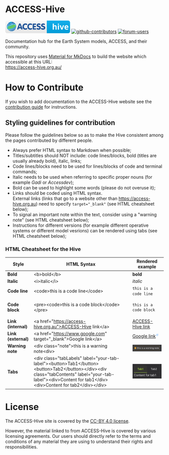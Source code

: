 # ACCESS-Hive
[![ACCESS-Hive Badge](docs/assets/badge.svg)][website]
[![github-contributors](https://img.shields.io/github/contributors/ACCESS-Hive/access-hive.github.io?color=blue&style=plastic)][github-repo]
[![forum-users](https://img.shields.io/discourse/users?color=blue&label=forum&server=https%3A%2F%2Fforum.access-hive.org.au&style=plastic)][forum]

Documentation hub for the Earth System models, ACCESS, and their community.

This repository uses [Material for MkDocs](https://squidfunk.github.io/mkdocs-material/) to build the website which accessible at this URL:<br>
https://access-hive.org.au/

# How to Contribute
If you wish to add documentation to the ACCESS-Hive website see the [contribution guide](https://access-hive.org.au/about/contribute/) for instructions.

## Styling guidelines for contribution
Please follow the guidelines below so as to make the Hive consistent among the pages contributed by different people. 

- Always prefer HTML syntax to Markdown when possible;
- Titles/subtitles should NOT include: code lines/blocks, bold (titles are usually already bold), italic, links;
- Code lines/blocks need to be used for lines/blocks of code and terminal commands;
- Italic needs to be used when referring to specific proper nouns (for example *Gadi* or *Accessdev*);
- Bold can be used to highlight some words (please do not overuse it);
- Links should be coded using HTML syntax.<br>External links (links that go to a website other than https://access-hive.org.au) need to specify `target="_blank"` (see HTML cheatsheet below);
- To signal an important note within the text, consider using a "warning note" (see HTML cheatsheet below);
- Instructions for different versions (for example different operative systems or different model vesrions) can be rendered using tabs (see HTML cheatsheet below);


### HTML Cheatsheet for the Hive
|Style|HTML Syntax|Rendered example|
|---|---|---|
|**Bold**|\<b>bold\</b>|**bold**|
|**Italic**|\<i>italic\</i>|*italic*|
|**Code line**|\<code>this is a code line\</code>|`this is a code line`|
|**Code block**|\<pre>\<code>this is a code block\</code>\</pre>|<pre><code>this is a code block</code></pre>|
|**Link (internal)**|\<a href="https://access-hive.org.au">ACCESS-Hive link\</a>|<a href="https://access-hive.org.au">ACCESS-Hive link</a>|
|**Link (external)**|\<a href="https://www.google.com" target="_blank">Google link\</a>|<a href="https://www.google.com" target="_blank">Google link</a><span style="display: inline-block; color: #3894FF; margin-left: 1px; font-size: 8px; vertical-align: text-top; rotate: 90deg;">&#9099;</span>|
|**Warning note**|\<div class="note">this is a warning note\<div>|![warning note](docs/assets/assets_for_readme/warning_note.png)|
|**Tabs**|\<div class="tabLabels" label="your-tab-label">\<button>Tab1\</button>\<button>Tab2\</button>\</div>\<div class="tabContents" label="your-tab-label">\<div>Content for tab1\</div>\<div>Content for tab2\</div>\</div>|![tabs](docs/assets/assets_for_readme/tabs.gif)|

<!-- - Pull the latest version of `development` branch locally by using the following commands:

    > Fetch the remote branches from github:

    `git fetch`

    > On terminal, switch to the `development` branch locally using the command:

    `git switch development`     

    > Pull the latest changes from remote `development` branch locally: 

    `git pull`

- Once the latest version of `development` branch is pulled locally, use the following two commands to create the new branch and push it to github respectively:

    `git checkout -b dev/jasmeen/legacy-release`

    `git push --set-upstream origin dev/jasmeen/legacy-release`

- Prefixing the branch name with `dev/jasmeen` might be used as an indicator that this needs to merged in the `development` branch of access-hive (staging branch deployed on https://access-hive.org.au/development-website/), and _**not**_ the main branch.

- Work locally on the branch `dev/jasmeen/legacy-release`, and push the commits using the commands: 

    `git add .`

    `git commit -m "First commit"`

    `git push`
  
- While working locally on the branch, please make sure to regularly pull changes from remote `development` branch into your branch, using the command:

    `git pull origin development`

  This would make sure that the local branch `dev/jasmeen/legacy-release` is always in sync with the latest changes in the remote `development` branch. 

- Once the changes on the local branch `dev/jasmeen/legacy-release` is ready to be integrated with the `development` branch, create a pull request on github by changing the `base` to `development`. (Please find the below screenshot). This would create a pr on the `development` branch.

    ![Screenshot 2023-06-02 at 2 05 13 pm](https://github.com/ACCESS-Hive/access-hive.github.io/assets/42607679/ec141fc9-ee00-4a84-ae5a-081761400765)

- When creating a pull request (PR) please also assign a reviewer to avoid delays. For technical content please assign an expert reviewer. -->

# License
The ACCESS-Hive site is covered by the [CC-BY 4.0 license](https://creativecommons.org/licenses/by/4.0/legalcode).

However, the material linked to from ACCESS-Hive is covered by various licensing agreements. Our users should directly refer to the terms and conditions of any material they are using to understand their rights and responsibilities.

[website]: https://access-hive.org.au
[github-repo]: https://github.com/ACCESS-Hive/access-hive.github.io.git
[forum]: https://forum.access-hive.org.au